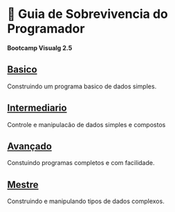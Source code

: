 # :card_index: Guia de Sobrevivencia do Programador
**Bootcamp Visualg 2.5**

## [Basico](1.basico.md/README.md)
Construindo um programa basico de dados simples.
## [Intermediario](2.intermediario.md/README.md)
Controle e manipulacão de dados simples e compostos
## [Avançado](3.avancado.md/README.md)
Constuindo programas completos e com facilidade.
## [Mestre](4.mestre.md/README.md)
Construindo e manipulando tipos de dados complexos.  